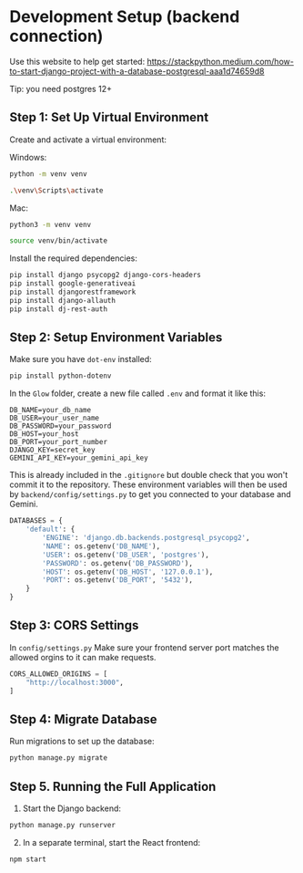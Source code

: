 # Development Setup (backend connection)

Use this website to help get started: https://stackpython.medium.com/how-to-start-django-project-with-a-database-postgresql-aaa1d74659d8

Tip: you need postgres 12+

## Step 1: Set Up Virtual Environment

Create and activate a virtual environment:

Windows:
```bash
python -m venv venv
```
```bash
.\venv\Scripts\activate
```

Mac:
```bash
python3 -m venv venv
```
```bash
source venv/bin/activate
```

Install the required dependencies:

```bash
pip install django psycopg2 django-cors-headers
pip install google-generativeai
pip install djangorestframework
pip install django-allauth
pip install dj-rest-auth
```

## Step 2: Setup Environment Variables
Make sure you have `dot-env` installed:
```bash
pip install python-dotenv
```
In the `Glow` folder, create a new file called `.env` and format it like this:

```
DB_NAME=your_db_name 
DB_USER=your_user_name
DB_PASSWORD=your_password
DB_HOST=your_host
DB_PORT=your_port_number
DJANGO_KEY=secret_key
GEMINI_API_KEY=your_gemini_api_key

```
This is already included in the `.gitignore` but double check that you won't commit it to the repository. These environment variables will then be used by `backend/config/settings.py` to get you connected to your database and Gemini.

```python
DATABASES = {
    'default': {
        'ENGINE': 'django.db.backends.postgresql_psycopg2',
        'NAME': os.getenv('DB_NAME'),  
        'USER': os.getenv('DB_USER', 'postgres'),
        'PASSWORD': os.getenv('DB_PASSWORD'),
        'HOST': os.getenv('DB_HOST', '127.0.0.1'),
        'PORT': os.getenv('DB_PORT', '5432'),
    }
}
```

## Step 3: CORS Settings

In `config/settings.py`
Make sure your frontend server port matches the allowed orgins to it can make requests.

```python
CORS_ALLOWED_ORIGINS = [
    "http://localhost:3000",
]
```

## Step 4: Migrate Database

Run migrations to set up the database:

```bash
python manage.py migrate
```

## Step 5. Running the Full Application

1. Start the Django backend:

```bash
python manage.py runserver
```

2. In a separate terminal, start the React frontend:

```bash
npm start
```

